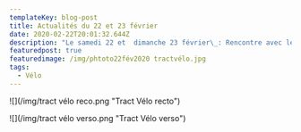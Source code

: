 ```yaml
---
templateKey: blog-post
title: Actualités du 22 et 23 février
date: 2020-02-22T20:01:32.644Z
description: "Le samedi 22 et  dimanche 23 février\_: Rencontre avec les habitants au cœur de ville et au marché pour échanger sur une ambition pour le vélo digne de notre ville.\n"
featuredpost: true
featuredimage: /img/phtoto22fév2020 tractvélo.jpg
tags:
  - Vélo
---
```

![](/img/tract vélo reco.png "Tract Vélo recto")

![](/img/tract vélo verso.png "Tract Vélo verso")
